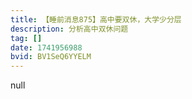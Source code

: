 ```yaml
---
title: 【睡前消息875】高中要双休，大学少分层
description: 分析高中双休问题
tag: []
date: 1741956988
bvid: BV1SeQ6YYELM
---
```


null

